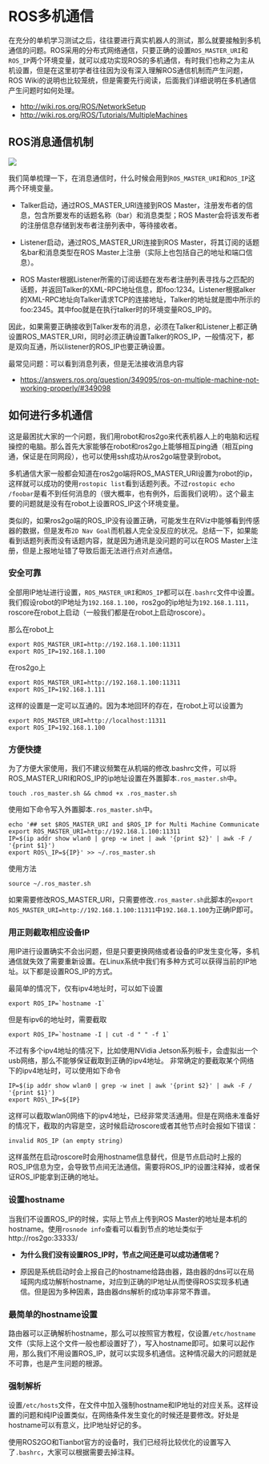 # ROS多机通信

在充分的单机学习测试之后，往往要进行真实机器人的测试，那么就要接触到多机通信的问题。ROS采用的分布式网络通信，只要正确的设置`ROS_MASTER_URI`和`ROS_IP`两个环境变量，就可以成功实现ROS的多机通信，有时我们也称之为主从机设置，但是在这里初学者往往因为没有深入理解ROS通信机制而产生问题，ROS Wiki的说明也比较笼统，但是需要先行阅读，后面我们详细说明在多机通信产生问题时如何处理。

- http://wiki.ros.org/ROS/NetworkSetup
- http://wiki.ros.org/ROS/Tutorials/MultipleMachines

## ROS消息通信机制

![](https://tianbot-pic.oss-cn-beijing.aliyuncs.com/tianbot/202109241858758.webp)

我们简单梳理一下，在消息通信时，什么时候会用到`ROS_MASTER_URI`和`ROS_IP`这两个环境变量。

- Talker启动，通过ROS_MASTER_URI连接到ROS Master，注册发布者的信息，包含所要发布的话题名称（bar）和消息类型；ROS Master会将该发布者的注册信息存储到发布者注册列表中，等待接收者。

- Listener启动，通过ROS_MASTER_URI连接到ROS Master，将其订阅的话题名bar和消息类型在ROS Master上注册（实际上也包括自己的地址和端口信息）。

- ROS Master根据Listener所需的订阅话题在发布者注册列表寻找与之匹配的话题，并返回Talker的XML-RPC地址信息，即foo:1234。Listener根据alker的XML-RPC地址向Talker请求TCP的连接地址，Talker的地址就是图中所示的foo:2345。其中foo就是在执行talker时的环境变量ROS_IP的。

因此，如果需要正确接收到Talker发布的消息，必须在Talker和Listener上都正确设置ROS_MASTER_URI，同时必须正确设置Talker的ROS_IP，一般情况下，都是双向互通，所以listener的ROS_IP也要正确设置。

最常见问题：可以看到消息列表，但是无法接收消息内容

- https://answers.ros.org/question/349095/ros-on-multiple-machine-not-working-properly/#349098

## 如何进行多机通信
这是最困扰大家的一个问题，我们用robot和ros2go来代表机器人上的电脑和远程操控的电脑。那么首先大家能够在robot和ros2go上能够相互ping通（相互ping通，保证是在同网段），也可以使用ssh成功从ros2go端登录到robot。

多机通信大家一般都会知道在ros2go端将ROS_MASTER_URI设置为robot的ip，这样就可以成功的使用`rostopic list`看到话题列表。不过`rostopic echo /foobar`是看不到任何消息的（很大概率，也有例外，后面我们说明）。这个最主要的问题就是没有在robot上设置ROS_IP这个环境变量。

类似的，如果ros2go端的ROS_IP没有设置正确，可能发生在RViz中能够看到传感器的数据，但是发布`2D Nav Goal`而机器人完全没反应的状况。总结一下，如果能看到话题列表而没有话题内容，就是因为通讯是没问题的可以在ROS Master上注册，但是上报地址错了导致后面无法进行点对点通信。

### 安全可靠

全部用IP地址进行设置，`ROS_MASTER_URI`和`ROS_IP`都可以在`.bashrc`文件中设置。我们假设robot的IP地址为`192.168.1.100`，ros2go的ip地址为`192.168.1.111`，roscore在robot上启动（一般我们都是在robot上启动roscore）。

那么在robot上
```shell
export ROS_MASTER_URI=http://192.168.1.100:11311
export ROS_IP=192.168.1.100
```

在ros2go上
```shell
export ROS_MASTER_URI=http://192.168.1.100:11311
export ROS_IP=192.168.1.111
```

这样的设置是一定可以互通的。因为本地回环的存在，在robot上可以设置为
```shell
export ROS_MASTER_URI=http://localhost:11311
export ROS_IP=192.168.1.100
```
### 方便快捷

为了方便大家使用，我们不建议频繁在从机端的修改.bashrc文件，可以将ROS_MASTER_URI和ROS_IP的ip地址设置在外置脚本`.ros_master.sh`中。

```shell
touch .ros_master.sh && chmod +x .ros_master.sh
```
使用如下命令写入外置脚本`.ros_master.sh`中。
```shell
echo '## set $ROS_MASTER_URI and $ROS_IP for Multi Machine Communicate
export ROS_MASTER_URI=http://192.168.1.100:11311
IP=$(ip addr show wlan0 | grep -w inet | awk '{print $2}' | awk -F / '{print $1}')
export ROS\_IP=${IP}' >> ~/.ros_master.sh
```

使用方法
```shell
source ~/.ros_master.sh
```
如果需要修改ROS_MASTER_URI，只需要修改`.ros_master.sh`此脚本的`export ROS_MASTER_URI=http://192.168.1.100:11311`中`192.168.1.100`为正确IP即可。

### 用正则截取相应设备IP

用IP进行设置确实不会出问题，但是只要更换网络或者设备的IP发生变化等，多机通信就失效了需要重新设置。在Linux系统中我们有多种方式可以获得当前的IP地址。以下都是设置ROS_IP的方式。

最简单的情况下，仅有ipv4地址时，可以如下设置

```shell
export ROS_IP=`hostname -I`
```


但是有ipv6的地址时，需要截取
```shell
export ROS_IP=`hostname -I | cut -d " " -f 1`
```

不过有多个ipv4地址的情况下，比如使用NVidia Jetson系列板卡，会虚拟出一个usb网络，那么不能够保证截取到正确的ipv4地址。
非常确定的要截取某个网络下的ipv4地址时，可以使用如下命令
```shell
IP=$(ip addr show wlan0 | grep -w inet | awk '{print $2}' | awk -F / '{print $1}')
export ROS\_IP=${IP}
```


这样可以截取wlan0网络下的ipv4地址，已经非常灵活通用。但是在网络未准备好的情况下，截取的内容是空，这时候启动roscore或者其他节点时会报如下错误：

`invalid ROS_IP (an empty string)`

这样虽然在启动roscore时会用hostname信息替代，但是节点启动时上报的ROS_IP信息为空，会导致节点间无法通信。需要将ROS_IP的设置注释掉，或者保证ROS_IP能拿到正确的地址。

### 设置hostname

当我们不设置ROS_IP的时候，实际上节点上传到ROS Master的地址是本机的hostname。使用`rosnode info`查看可以看到节点的地址类似于 http://ros2go:33333/

- **为什么我们没有设置ROS_IP时，节点之间还是可以成功通信呢？**

- 原因是系统启动时会上报自己的hostname给路由器，路由器的dns可以在局域网内成功解析hostname，对应到正确的IP地址从而使得ROS实现多机通信。但是因为多种因素，路由器dns解析的成功率非常不靠谱。

### 最简单的hostname设置

路由器可以正确解析hostname，那么可以按照官方教程，仅设置`/etc/hostname`文件（实际上这个文件一般也都设置好了），写入hostname即可。如果可以起作用，那么我们不用设置ROS_IP，就可以实现多机通信。这种情况最大的问题就是不可靠，也是产生问题的根源。

### 强制解析

设置`/etc/hosts`文件，在文件中加入强制hostname和IP地址的对应关系。这样设置的问题和纯IP设置类似，在网络条件发生变化的时候还是要修改。好处是hostname可以有意义，比IP地址好记的多。

使用ROS2GO和Tianbot官方的设备时，我们已经将比较优化的设置写入了`.bashrc`，大家可以根据需要去掉注释。